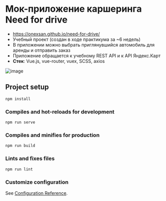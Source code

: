 # Мок-приложение каршеринга Need for drive
- https://onexsan.github.io/need-for-drive/
- Учебный проект (создан в ходе практикума за ~6 недель)
- В приложении можно выбрать приглянувшийся автомобиль для аренды и отправить заказ
- Приложение обращается к учебному REST API и к API Яндекс.Карт
- **Стек**: Vue.js, vue-router, vuex, SCSS, axios

![image](https://user-images.githubusercontent.com/18422338/165309545-5cca852e-16a5-4e9e-af2d-e4434feea3ad.png)

## Project setup
```
npm install
```

### Compiles and hot-reloads for development
```
npm run serve
```

### Compiles and minifies for production
```
npm run build
```

### Lints and fixes files
```
npm run lint
```

### Customize configuration
See [Configuration Reference](https://cli.vuejs.org/config/).
